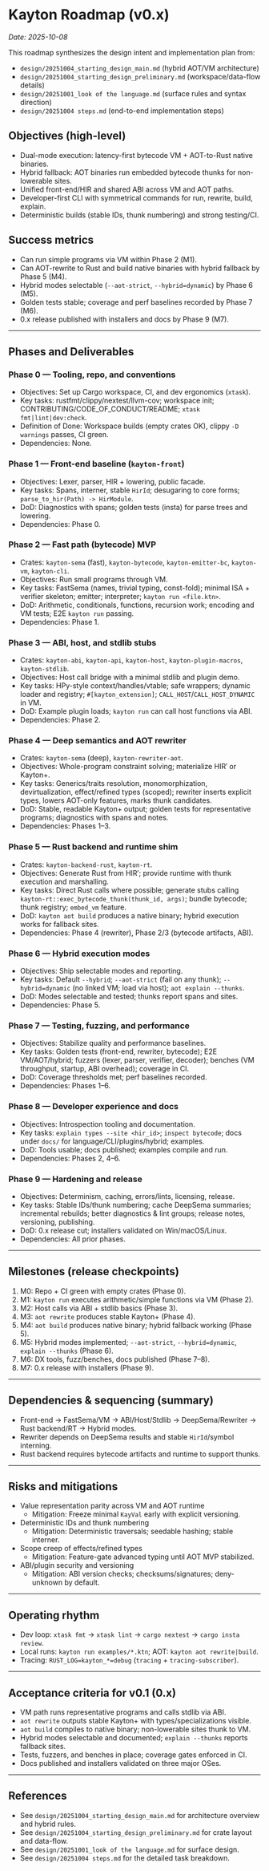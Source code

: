 # Kayton Roadmap (v0.x)

_Date: 2025-10-08_

This roadmap synthesizes the design intent and implementation plan from:
- `design/20251004_starting_design_main.md` (hybrid AOT/VM architecture)
- `design/20251004_starting_design_preliminary.md` (workspace/data-flow details)
- `design/20251001_look of the language.md` (surface rules and syntax direction)
- `design/20251004 steps.md` (end-to-end implementation steps)

## Objectives (high-level)
- Dual-mode execution: latency-first bytecode VM + AOT-to-Rust native binaries.
- Hybrid fallback: AOT binaries run embedded bytecode thunks for non-lowerable sites.
- Unified front-end/HIR and shared ABI across VM and AOT paths.
- Developer-first CLI with symmetrical commands for run, rewrite, build, explain.
- Deterministic builds (stable IDs, thunk numbering) and strong testing/CI.

## Success metrics
- Can run simple programs via VM within Phase 2 (M1).
- Can AOT-rewrite to Rust and build native binaries with hybrid fallback by Phase 5 (M4).
- Hybrid modes selectable (`--aot-strict`, `--hybrid=dynamic`) by Phase 6 (M5).
- Golden tests stable; coverage and perf baselines recorded by Phase 7 (M6).
- 0.x release published with installers and docs by Phase 9 (M7).

---

## Phases and Deliverables

### Phase 0 — Tooling, repo, and conventions
- Objectives: Set up Cargo workspace, CI, and dev ergonomics (`xtask`).
- Key tasks: rustfmt/clippy/nextest/llvm-cov; workspace init; CONTRIBUTING/CODE_OF_CONDUCT/README; `xtask fmt|lint|dev:check`.
- Definition of Done: Workspace builds (empty crates OK), clippy `-D warnings` passes, CI green.
- Dependencies: None.

### Phase 1 — Front-end baseline (`kayton-front`)
- Objectives: Lexer, parser, HIR + lowering, public facade.
- Key tasks: Spans, interner, stable `HirId`; desugaring to core forms; `parse_to_hir(Path) -> HirModule`.
- DoD: Diagnostics with spans; golden tests (insta) for parse trees and lowering.
- Dependencies: Phase 0.

### Phase 2 — Fast path (bytecode) MVP
- Crates: `kayton-sema` (fast), `kayton-bytecode`, `kayton-emitter-bc`, `kayton-vm`, `kayton-cli`.
- Objectives: Run small programs through VM.
- Key tasks: FastSema (names, trivial typing, const-fold); minimal ISA + verifier skeleton; emitter; interpreter; `kayton run <file.ktn>`.
- DoD: Arithmetic, conditionals, functions, recursion work; encoding and VM tests; E2E `kayton run` passing.
- Dependencies: Phase 1.

### Phase 3 — ABI, host, and stdlib stubs
- Crates: `kayton-abi`, `kayton-api`, `kayton-host`, `kayton-plugin-macros`, `kayton-stdlib`.
- Objectives: Host call bridge with a minimal stdlib and plugin demo.
- Key tasks: HPy-style context/handles/vtable; safe wrappers; dynamic loader and registry; `#[kayton_extension]`; `CALL_HOST`/`CALL_HOST_DYNAMIC` in VM.
- DoD: Example plugin loads; `kayton run` can call host functions via ABI.
- Dependencies: Phase 2.

### Phase 4 — Deep semantics and AOT rewriter
- Crates: `kayton-sema` (deep), `kayton-rewriter-aot`.
- Objectives: Whole-program constraint solving; materialize HIR′ or Kayton+.
- Key tasks: Generics/traits resolution, monomorphization, devirtualization, effect/refined types (scoped); rewriter inserts explicit types, lowers AOT-only features, marks thunk candidates.
- DoD: Stable, readable Kayton+ output; golden tests for representative programs; diagnostics with spans and notes.
- Dependencies: Phases 1–3.

### Phase 5 — Rust backend and runtime shim
- Crates: `kayton-backend-rust`, `kayton-rt`.
- Objectives: Generate Rust from HIR′; provide runtime with thunk execution and marshalling.
- Key tasks: Direct Rust calls where possible; generate stubs calling `kayton-rt::exec_bytecode_thunk(thunk_id, args)`; bundle bytecode; thunk registry; `embed_vm` feature.
- DoD: `kayton aot build` produces a native binary; hybrid execution works for fallback sites.
- Dependencies: Phase 4 (rewriter), Phase 2/3 (bytecode artifacts, ABI).

### Phase 6 — Hybrid execution modes
- Objectives: Ship selectable modes and reporting.
- Key tasks: Default `--hybrid`; `--aot-strict` (fail on any thunk); `--hybrid=dynamic` (no linked VM; load via host); `aot explain --thunks`.
- DoD: Modes selectable and tested; thunks report spans and sites.
- Dependencies: Phase 5.

### Phase 7 — Testing, fuzzing, and performance
- Objectives: Stabilize quality and performance baselines.
- Key tasks: Golden tests (front-end, rewriter, bytecode); E2E VM/AOT/hybrid; fuzzers (lexer, parser, verifier, decoder); benches (VM throughput, startup, ABI overhead); coverage in CI.
- DoD: Coverage thresholds met; perf baselines recorded.
- Dependencies: Phases 1–6.

### Phase 8 — Developer experience and docs
- Objectives: Introspection tooling and documentation.
- Key tasks: `explain types --site <hir_id>`; `inspect bytecode`; docs under `docs/` for language/CLI/plugins/hybrid; examples.
- DoD: Tools usable; docs published; examples compile and run.
- Dependencies: Phases 2, 4–6.

### Phase 9 — Hardening and release
- Objectives: Determinism, caching, errors/lints, licensing, release.
- Key tasks: Stable IDs/thunk numbering; cache DeepSema summaries; incremental rebuilds; better diagnostics & lint groups; release notes, versioning, publishing.
- DoD: 0.x release cut; installers validated on Win/macOS/Linux.
- Dependencies: All prior phases.

---

## Milestones (release checkpoints)
1. M0: Repo + CI green with empty crates (Phase 0).
2. M1: `kayton run` executes arithmetic/simple functions via VM (Phase 2).
3. M2: Host calls via ABI + stdlib basics (Phase 3).
4. M3: `aot rewrite` produces stable Kayton+ (Phase 4).
5. M4: `aot build` produces native binary; hybrid fallback working (Phase 5).
6. M5: Hybrid modes implemented; `--aot-strict`, `--hybrid=dynamic`, `explain --thunks` (Phase 6).
7. M6: DX tools, fuzz/benches, docs published (Phase 7–8).
8. M7: 0.x release with installers (Phase 9).

---

## Dependencies & sequencing (summary)
- Front-end → FastSema/VM → ABI/Host/Stdlib → DeepSema/Rewriter → Rust backend/RT → Hybrid modes.
- Rewriter depends on DeepSema results and stable `HirId`/symbol interning.
- Rust backend requires bytecode artifacts and runtime to support thunks.

---

## Risks and mitigations
- Value representation parity across VM and AOT runtime
  - Mitigation: Freeze minimal `KayVal` early with explicit versioning.
- Deterministic IDs and thunk numbering
  - Mitigation: Deterministic traversals; seedable hashing; stable interner.
- Scope creep of effects/refined types
  - Mitigation: Feature-gate advanced typing until AOT MVP stabilized.
- ABI/plugin security and versioning
  - Mitigation: ABI version checks; checksums/signatures; deny-unknown by default.

---

## Operating rhythm
- Dev loop: `xtask fmt` → `xtask lint` → `cargo nextest` → `cargo insta review`.
- Local runs: `kayton run examples/*.ktn`; AOT: `kayton aot rewrite|build`.
- Tracing: `RUST_LOG=kayton_*=debug` (`tracing` + `tracing-subscriber`).

---

## Acceptance criteria for v0.1 (0.x)
- VM path runs representative programs and calls stdlib via ABI.
- `aot rewrite` outputs stable Kayton+ with types/specializations visible.
- `aot build` compiles to native binary; non-lowerable sites thunk to VM.
- Hybrid modes selectable and documented; `explain --thunks` reports fallback sites.
- Tests, fuzzers, and benches in place; coverage gates enforced in CI.
- Docs published and installers validated on three major OSes.

---

## References
- See `design/20251004_starting_design_main.md` for architecture overview and hybrid rules.
- See `design/20251004_starting_design_preliminary.md` for crate layout and data-flow.
- See `design/20251001_look of the language.md` for surface design.
- See `design/20251004 steps.md` for the detailed task breakdown.
